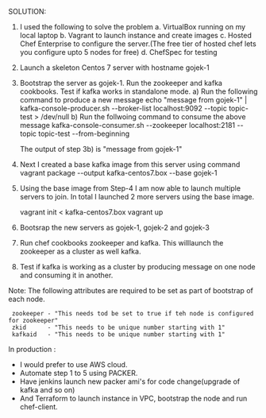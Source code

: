 
SOLUTION:
1. I used the following to solve the problem
   a. VirtualBox running on my local laptop
   b. Vagrant to launch instance and create images
   c. Hosted Chef Enterprise to configure the server.(The free tier of hosted chef lets you configure upto 5 nodes for free)
   d. ChefSpec for testing

 2. Launch a skeleton Centos 7 server with hostname gojek-1

 3. Bootstrap the server as gojek-1. Run the zookeeper and kafka cookbooks.
    Test if kafka works in standalone mode.
    a) Run the following command to produce a new message
       echo "message from gojek-1" | kafka-console-producer.sh --broker-list localhost:9092 --topic topic-test > /dev/null
    b) Run the follwoing command to consume the above message
       kafka-console-consumer.sh --zookeeper localhost:2181 --topic topic-test  --from-beginning
     
     The output of step 3b) is "message from gojek-1"

 4. Next I created a base kafka image from this server using command
     vagrant package --output kafka-centos7.box --base gojek-1

 5. Using the base image from Step-4 I am now able to launch multiple servers to join. 
     In total I launched 2 more servers using the base image.

     vagrant init <  kafka-centos7.box
     vagrant up

 6. Bootsrap the new servers as gojek-1, gojek-2 and gojek-3

 7. Run chef cookbooks zookeeper and kafka. This willlaunch the zookeeper as a cluster as well kafka.

 8. Test if kafka is working as a cluster by producing message on one node and consuming it in another.

 Note: The following attributes are required to be set as part of bootstrap of each node.

     zookeeper - "This needs tod be set to true if teh node is configured for zookeeper"
     zkid      - "This needs to be unique number starting with 1"
     kafkaid   - "This needs to be unique number starting with 1"

In production :
- I would prefer to use AWS cloud. 
- Automate step 1 to 5 using PACKER. 
- Have jenkins launch new packer ami's for code change(upgrade of kafka and so on)
- And Terraform to launch instance in VPC, bootstrap the node and run chef-client.




